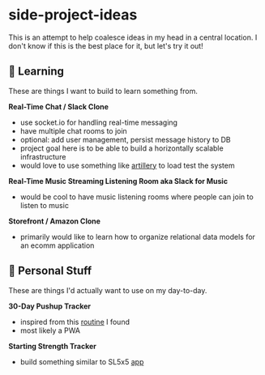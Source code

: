 # side-project-ideas
This is an attempt to help coalesce ideas in my head in a central location. I don't know if this is the best place for it, but let's try it out!

## 📖 Learning
These are things I want to build to learn something from.

**Real-Time Chat / Slack Clone**
* use socket.io for handling real-time messaging
* have multiple chat rooms to join
* optional: add user management, persist message history to DB
* project goal here is to be able to build a horizontally scalable infrastructure
* would love to use something like [artillery](https://www.artillery.io/) to load test the system

**Real-Time Music Streaming Listening Room aka Slack for Music**
* would be cool to have music listening rooms where people can join to listen to music

**Storefront / Amazon Clone**
* primarily would like to learn how to organize relational data models for an ecomm application

## 🧰 Personal Stuff
These are things I'd actually want to use on my day-to-day.

**30-Day Pushup Tracker**
* inspired from this [routine](https://darebee.com/challenges/50-push-ups.html) I found
* most likely a PWA

**Starting Strength Tracker**
* build something similar to SL5x5 [app](https://play.google.com/store/apps/details?id=com.stronglifts.app&hl=en&gl=us)


